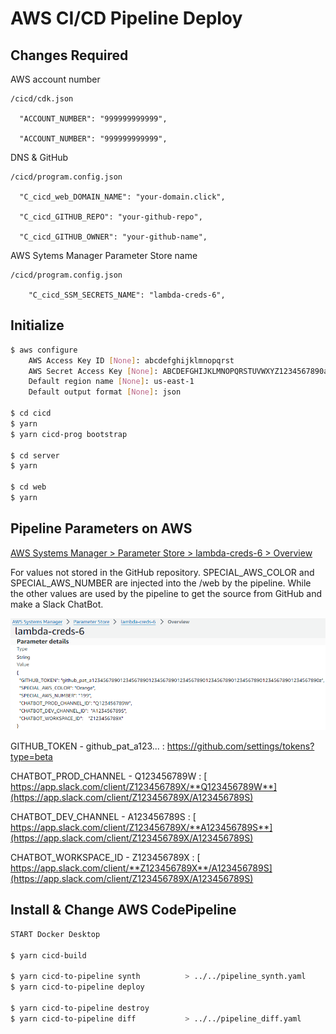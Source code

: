 
# AWS CI/CD Pipeline Deploy


##  Changes Required
AWS account number

    /cicd/cdk.json

      "ACCOUNT_NUMBER": "999999999999",

      "ACCOUNT_NUMBER": "999999999999",

DNS & GitHub

    /cicd/program.config.json
      
      "C_cicd_web_DOMAIN_NAME": "your-domain.click",
      
      "C_cicd_GITHUB_REPO": "your-github-repo",

      "C_cicd_GITHUB_OWNER": "your-github-name",

AWS Sytems Manager Parameter Store name

    /cicd/program.config.json

        "C_cicd_SSM_SECRETS_NAME": "lambda-creds-6",

## Initialize

```bash
$ aws configure
    AWS Access Key ID [None]: abcdefghijklmnopqrst 
    AWS Secret Access Key [None]: ABCDEFGHIJKLMNOPQRSTUVWXYZ1234567890abcd
    Default region name [None]: us-east-1
    Default output format [None]: json

$ cd cicd
$ yarn
$ yarn cicd-prog bootstrap 

$ cd server
$ yarn

$ cd web
$ yarn
```


## Pipeline Parameters on AWS

 [ AWS Systems Manager > Parameter Store > lambda-creds-6 > Overview](https://us-east-1.console.aws.amazon.com/systems-manager/parameters/lambda-creds-6/description?region=us-east-1&tab=Table) 
 
 For values not stored in the GitHub repository. SPECIAL_AWS_COLOR and SPECIAL_AWS_NUMBER are injected into the /web by the pipeline. While the other values are used by the pipeline to get the source from GitHub and make a Slack ChatBot.



![](../images/ssm-params.png)


GITHUB_TOKEN - github_pat_a123... : https://github.com/settings/tokens?type=beta


 CHATBOT_PROD_CHANNEL - Q123456789W : [ https://app.slack.com/client/Z123456789X/**Q123456789W**](https://app.slack.com/client/Z123456789X/A123456789S) 

  CHATBOT_DEV_CHANNEL - A123456789S : [ https://app.slack.com/client/Z123456789X/**A123456789S**](https://app.slack.com/client/Z123456789X/A123456789S) 


 CHATBOT_WORKSPACE_ID - Z123456789X : [ https://app.slack.com/client/**Z123456789X**/A123456789S](https://app.slack.com/client/Z123456789X/A123456789S) 







## Install & Change AWS CodePipeline
```bash
START Docker Desktop

$ yarn cicd-build

$ yarn cicd-to-pipeline synth          > ../../pipeline_synth.yaml
$ yarn cicd-to-pipeline deploy  

$ yarn cicd-to-pipeline destroy 
$ yarn cicd-to-pipeline diff           > ../../pipeline_diff.yaml
```



